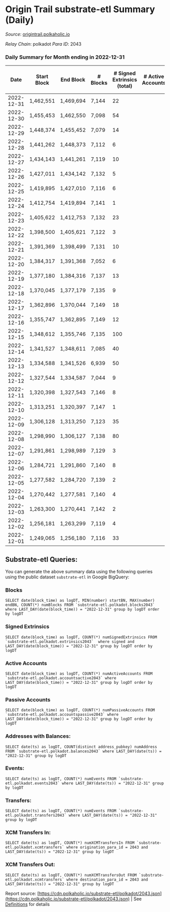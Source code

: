 # Origin Trail substrate-etl Summary (Daily)

_Source_: [origintrail.polkaholic.io](https://origintrail.polkaholic.io)

*Relay Chain*: polkadot
*Para ID*: 2043



### Daily Summary for Month ending in 2022-12-31


| Date | Start Block | End Block | # Blocks | # Signed Extrinsics (total) | # Active Accounts | # Passive | # New | # Addresses with Balances | # Events | # Transfers | # XCM Transfers In | # XCM Transfers Out | Issues | 
| ---- | ----------- | --------- | -------- | --------------------------- | ----------------- | --------- | ----- | ------------------------- | -------- | ----------- | ------------------ | ------------------- | ------ |
| 2022-12-31 | 1,462,551 | 1,469,694 | 7,144 | 22 |  |  |  | 3,523 | 63,982 | 1,955  |   |   |  |
| 2022-12-30 | 1,455,453 | 1,462,550 | 7,098 | 54 |  |  |  | 3,510 | 61,722 | 1,980  |   |   |  |
| 2022-12-29 | 1,448,374 | 1,455,452 | 7,079 | 14 |  |  |  | 3,471 | 60,646 | 1,915  |   |   |  |
| 2022-12-28 | 1,441,262 | 1,448,373 | 7,112 | 6 |  |  |  | 3,466 | 59,740 | 1,759  |   |   |  |
| 2022-12-27 | 1,434,143 | 1,441,261 | 7,119 | 10 |  |  |  | 3,465 | 45,922 | 1,258  |   |   |  |
| 2022-12-26 | 1,427,011 | 1,434,142 | 7,132 | 5 |  |  |  | 3,462 | 14,459 | 146  |   |   |  |
| 2022-12-25 | 1,419,895 | 1,427,010 | 7,116 | 6 |  |  |  |  | 14,438 | 148  |   |   |  |
| 2022-12-24 | 1,412,754 | 1,419,894 | 7,141 | 1 |  |  |  |  | 14,388 | 30  |   |   |  |
| 2022-12-23 | 1,405,622 | 1,412,753 | 7,132 | 23 |  |  |  |  | 80,947 | 2,509  |   |   |  |
| 2022-12-22 | 1,398,500 | 1,405,621 | 7,122 | 3 |  |  |  |  | 117,117 | 3,360  |   |   |  |
| 2022-12-21 | 1,391,369 | 1,398,499 | 7,131 | 10 |  |  |  |  | 117,549 | 3,501  |   |   |  |
| 2022-12-20 | 1,384,317 | 1,391,368 | 7,052 | 6 |  |  |  |  | 117,369 | 3,471  |   |   |  |
| 2022-12-19 | 1,377,180 | 1,384,316 | 7,137 | 13 |  |  |  |  | 79,660 | 2,552  |   |   |  |
| 2022-12-18 | 1,370,045 | 1,377,179 | 7,135 | 9 |  |  |  |  | 123,511 | 3,512  |   |   |  |
| 2022-12-17 | 1,362,896 | 1,370,044 | 7,149 | 18 |  |  |  | 3,450 | 134,723 | 3,659  |   |   |  |
| 2022-12-16 | 1,355,747 | 1,362,895 | 7,149 | 12 |  |  |  | 3,443 | 135,337 | 3,529  |   |   |  |
| 2022-12-15 | 1,348,612 | 1,355,746 | 7,135 | 100 |  |  |  | 3,440 | 52,778 | 1,881  |   |   |  |
| 2022-12-14 | 1,341,527 | 1,348,611 | 7,085 | 40 |  |  |  |  | 184,051 | 10,029  |   |   |  |
| 2022-12-13 | 1,334,588 | 1,341,526 | 6,939 | 50 |  |  |  |  | 336,939 | 15,904  |   |   |  |
| 2022-12-12 | 1,327,544 | 1,334,587 | 7,044 | 9 |  |  |  | 3,323 | 123,085 | 4,842  |   |   |  |
| 2022-12-11 | 1,320,398 | 1,327,543 | 7,146 | 8 |  |  |  |  | 14,603 | 235  |   |   |  |
| 2022-12-10 | 1,313,251 | 1,320,397 | 7,147 | 1 |  |  |  |  | 14,741 | 54  |   |   |  |
| 2022-12-09 | 1,306,128 | 1,313,250 | 7,123 | 35 |  |  |  |  | 17,294 | 474  |   |   |  |
| 2022-12-08 | 1,298,990 | 1,306,127 | 7,138 | 80 |  |  |  |  | 15,460 | 384  |   |   |  |
| 2022-12-07 | 1,291,861 | 1,298,989 | 7,129 | 3 |  |  |  |  | 14,349 | 60  |   |   |  |
| 2022-12-06 | 1,284,721 | 1,291,860 | 7,140 | 8 |  |  |  |  | 14,465 | 109  |   |   |  |
| 2022-12-05 | 1,277,582 | 1,284,720 | 7,139 | 2 |  |  |  |  | 14,360 | 60  |   |   |  |
| 2022-12-04 | 1,270,442 | 1,277,581 | 7,140 | 4 |  |  |  | 3,223 | 14,442 | 116  | 1  |   |  |
| 2022-12-03 | 1,263,300 | 1,270,441 | 7,142 | 2 |  |  |  |  | 14,364 | 58  |   |   |  |
| 2022-12-02 | 1,256,181 | 1,263,299 | 7,119 | 4 |  |  |  |  | 14,396 | 118  |   |   |  |
| 2022-12-01 | 1,249,065 | 1,256,180 | 7,116 | 33 |  |  |  |  | 14,926 | 279  |   |   |  |

## Substrate-etl Queries:
You can generate the above summary data using the following queries using the public dataset `substrate-etl` in Google BigQuery:


### Blocks
```
SELECT date(block_time) as logDT, MIN(number) startBN, MAX(number) endBN, COUNT(*) numBlocks FROM `substrate-etl.polkadot.blocks2043`  where LAST_DAY(date(block_time)) = "2022-12-31" group by logDT order by logDT
```


### Signed Extrinsics
```
SELECT date(block_time) as logDT, COUNT(*) numSignedExtrinsics FROM `substrate-etl.polkadot.extrinsics2043`  where signed and LAST_DAY(date(block_time)) = "2022-12-31" group by logDT order by logDT
```


### Active Accounts
```
SELECT date(block_time) as logDT, COUNT(*) numActiveAccounts FROM `substrate-etl.polkadot.accountsactive2043` where LAST_DAY(date(block_time)) = "2022-12-31" group by logDT order by logDT
```


### Passive Accounts
```
SELECT date(block_time) as logDT, COUNT(*) numPassiveAccounts FROM `substrate-etl.polkadot.accountspassive2043` where LAST_DAY(date(block_time)) = "2022-12-31" group by logDT order by logDT
```


### Addresses with Balances:
```
SELECT date(ts) as logDT, COUNT(distinct address_pubkey) numAddress FROM `substrate-etl.polkadot.balances2043` where LAST_DAY(date(ts)) = "2022-12-31" group by logDT
```


### Events:
```
SELECT date(ts) as logDT, COUNT(*) numEvents FROM `substrate-etl.polkadot.events2043` where LAST_DAY(date(ts)) = "2022-12-31" group by logDT
```


### Transfers:
```
SELECT date(ts) as logDT, COUNT(*) numEvents FROM `substrate-etl.polkadot.transfers2043` where LAST_DAY(date(ts)) = "2022-12-31" group by logDT
```


### XCM Transfers In:
```
SELECT date(ts) as logDT, COUNT(*) numXCMTransfersIn FROM `substrate-etl.polkadot.xcmtransfers` where origination_para_id = 2043 and LAST_DAY(date(ts)) = "2022-12-31" group by logDT
```


### XCM Transfers Out:
```
SELECT date(ts) as logDT, COUNT(*) numXCMTransfersOut FROM `substrate-etl.polkadot.xcmtransfers` where destination_para_id = 2043 and LAST_DAY(date(ts)) = "2022-12-31" group by logDT
```



Report source: [https://cdn.polkaholic.io/substrate-etl/polkadot/2043.json](https://cdn.polkaholic.io/substrate-etl/polkadot/2043.json) | See [Definitions](/DEFINITIONS.md) for details
